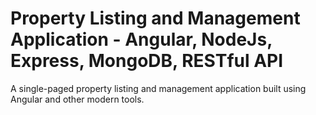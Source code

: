 # Property Listing and Management Application - Angular, NodeJs, Express, MongoDB, RESTful API

A single-paged property listing and management application built using Angular and other modern tools.
